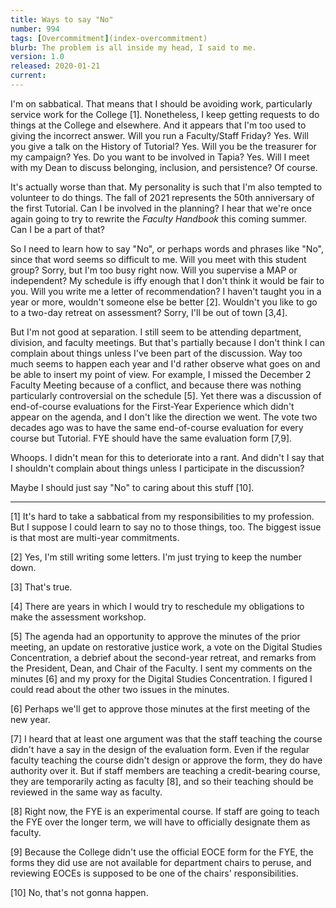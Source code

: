 ```yaml
---
title: Ways to say "No"
number: 994
tags: [Overcommitment](index-overcommitment)
blurb: The problem is all inside my head, I said to me.
version: 1.0
released: 2020-01-21
current: 
---
```

I'm on sabbatical.  That means that I should be avoiding work,
particularly service work for the College [1].  Nonetheless, I keep
getting requests to do things at the College and elsewhere.  And
it appears that I'm too used to giving the incorrect answer.  Will
you run a Faculty/Staff Friday?  Yes.  Will you give a talk on the
History of Tutorial?  Yes.  Will you be the treasurer for my campaign?
Yes.  Do you want to be involved in Tapia?  Yes.  Will I meet with
my Dean to discuss belonging, inclusion, and persistence?  Of course.

It's actually worse than that.  My personality is such that I'm
also tempted to volunteer to do things.  The fall of 2021 represents
the 50th anniversary of the first Tutorial.  Can I be involved in
the planning?  I hear that we're once again going to try to rewrite
the _Faculty Handbook_ this coming summer.  Can I be a part of that?

So I need to learn how to say "No", or perhaps words and phrases
like "No", since that word seems so difficult to me.  Will you meet
with this student group?  Sorry, but I'm too busy right now.  Will
you supervise a MAP or independent?  My schedule is iffy enough
that I don't think it would be fair to you.  Will you write me a
letter of recommendation?  I haven't taught you in a year or more,
wouldn't someone else be better [2].  Wouldn't you like to go to a
two-day retreat on assessment?  Sorry, I'll be out of town [3,4].

But I'm not good at separation.  I still seem to be attending
department, division, and faculty meetings.  But that's partially
because I don't think I can complain about things unless I've been
part of the discussion.  Way too much seems to happen each year and
I'd rather observe what goes on and be able to insert my point of
view.  For example, I missed the December 2 Faculty Meeting because
of a conflict, and because there was nothing particularly controversial
on the schedule [5].  Yet there was a discussion of end-of-course
evaluations for the First-Year Experience which didn't appear on
the agenda, and I don't like the direction we went.  The vote two
decades ago was to have the same end-of-course evaluation for every
course but Tutorial.  FYE should have the same evaluation form
[7,9].

Whoops.  I didn't mean for this to deteriorate into a rant.  And
didn't I say that I shouldn't complain about things unless I
participate in the discussion?

Maybe I should just say "No" to caring about this stuff [10].  

---

[1] It's hard to take a sabbatical from my responsibilities to my
profession.  But I suppose I could learn to say no to those things,
too.  The biggest issue is that most are multi-year commitments.

[2] Yes, I'm still writing some letters.  I'm just trying to keep the
number down.

[3] That's true.

[4] There are years in which I would try to reschedule my obligations
to make the assessment workshop.

[5] The agenda had an opportunity to approve the minutes of the
prior meeting, an update on restorative justice work, a vote on the
Digital Studies Concentration, a debrief about the second-year
retreat, and remarks from the President, Dean, and Chair of the
Faculty.  I sent my comments on the minutes [6] and my proxy for the
Digital Studies Concentration.  I figured I could read about the
other two issues in the minutes.

[6] Perhaps we'll get to approve those minutes at the first meeting
of the new year.

[7] I heard that at least one argument was that the staff teaching
the course didn't have a say in the design of the evaluation form.
Even if the regular faculty teaching the course didn't design or
approve the form, they do have authority over it.  But if staff
members are teaching a credit-bearing course, they are temporarily
acting as faculty [8], and so their teaching should be reviewed in the
same way as faculty.  

[8] Right now, the FYE is an experimental course.  If staff are
going to teach the FYE over the longer term, we will have to
officially designate them as faculty.

[9] Because the College didn't use the official EOCE form for the FYE,
the forms they did use are not available for department chairs to peruse,
and reviewing EOCEs is supposed to be one of the chairs' responsibilities.

[10] No, that's not gonna happen.
